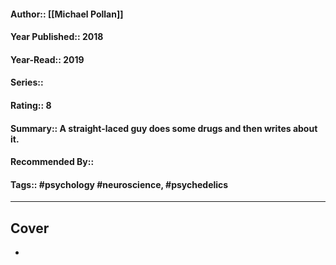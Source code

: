#### Author:: [[Michael Pollan]]
#### Year Published:: 2018
#### Year-Read:: 2019
#### Series::
#### Rating:: 8
#### Summary:: A straight-laced guy does some drugs and then writes about it.
#### Recommended By::
#### Tags:: #psychology #neuroscience, #psychedelics 

---
## Cover
- ![]()